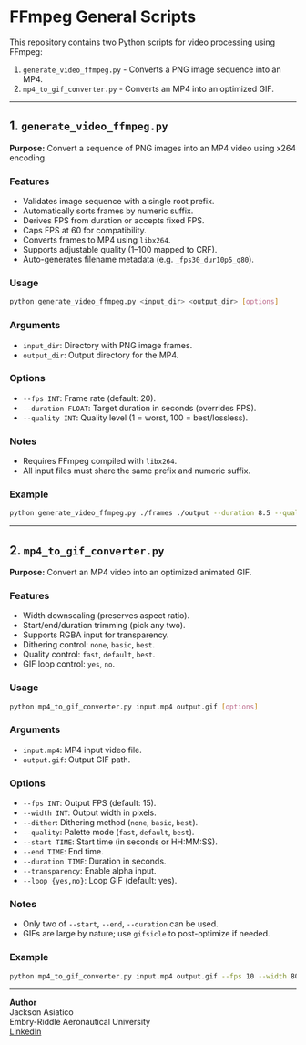 # FFmpeg General Scripts

This repository contains two Python scripts for video processing using FFmpeg:

1. `generate_video_ffmpeg.py` - Converts a PNG image sequence into an MP4.
2. `mp4_to_gif_converter.py` - Converts an MP4 into an optimized GIF.

---

## 1. `generate_video_ffmpeg.py`

**Purpose:** Convert a sequence of PNG images into an MP4 video using x264 encoding.

### Features
- Validates image sequence with a single root prefix.
- Automatically sorts frames by numeric suffix.
- Derives FPS from duration or accepts fixed FPS.
- Caps FPS at 60 for compatibility.
- Converts frames to MP4 using `libx264`.
- Supports adjustable quality (1–100 mapped to CRF).
- Auto-generates filename metadata (e.g. `_fps30_dur10p5_q80`).

### Usage
```bash
python generate_video_ffmpeg.py <input_dir> <output_dir> [options]
```

### Arguments
- `input_dir`: Directory with PNG image frames.
- `output_dir`: Output directory for the MP4.

### Options
- `--fps INT`: Frame rate (default: 20).
- `--duration FLOAT`: Target duration in seconds (overrides FPS).
- `--quality INT`: Quality level (1 = worst, 100 = best/lossless).

### Notes
- Requires FFmpeg compiled with `libx264`.
- All input files must share the same prefix and numeric suffix.

### Example
```bash
python generate_video_ffmpeg.py ./frames ./output --duration 8.5 --quality 80
```

---

## 2. `mp4_to_gif_converter.py`

**Purpose:** Convert an MP4 video into an optimized animated GIF.

### Features
- Width downscaling (preserves aspect ratio).
- Start/end/duration trimming (pick any two).
- Supports RGBA input for transparency.
- Dithering control: `none`, `basic`, `best`.
- Quality control: `fast`, `default`, `best`.
- GIF loop control: `yes`, `no`.

### Usage
```bash
python mp4_to_gif_converter.py input.mp4 output.gif [options]
```

### Arguments
- `input.mp4`: MP4 input video file.
- `output.gif`: Output GIF path.

### Options
- `--fps INT`: Output FPS (default: 15).
- `--width INT`: Output width in pixels.
- `--dither`: Dithering method (`none`, `basic`, `best`).
- `--quality`: Palette mode (`fast`, `default`, `best`).
- `--start TIME`: Start time (in seconds or HH:MM:SS).
- `--end TIME`: End time.
- `--duration TIME`: Duration in seconds.
- `--transparency`: Enable alpha input.
- `--loop {yes,no}`: Loop GIF (default: yes).

### Notes
- Only two of `--start`, `--end`, `--duration` can be used.
- GIFs are large by nature; use `gifsicle` to post-optimize if needed.

### Example
```bash
python mp4_to_gif_converter.py input.mp4 output.gif --fps 10 --width 800 --dither best --quality best --loop yes
```

---

**Author**  
Jackson Asiatico  
Embry-Riddle Aeronautical University  
[LinkedIn](https://www.linkedin.com/in/jacksonasiatico)